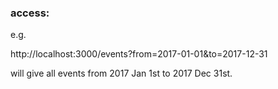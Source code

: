 
### access:

e.g. 

http://localhost:3000/events?from=2017-01-01&to=2017-12-31

will give all events from 2017 Jan 1st to 2017 Dec 31st.